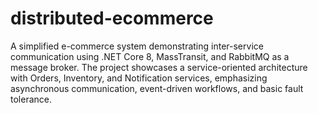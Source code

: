 # distributed-ecommerce
A simplified e-commerce system demonstrating inter-service communication using .NET Core 8, MassTransit, and RabbitMQ as a message broker. The project showcases a service-oriented architecture with Orders, Inventory, and Notification services, emphasizing asynchronous communication, event-driven workflows, and basic fault tolerance.
